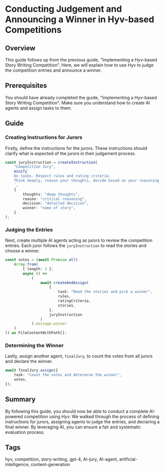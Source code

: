 # Conducting Judgement and Announcing a Winner in Hyv-based Competitions

## Overview

This guide follows up from the previous guide, "Implementing a Hyv-based Story Writing Competition".
Here, we will explain how to use Hyv to judge the competition entries and announce a winner.

## Prerequisites

You should have already completed the guide, "Implementing a Hyv-based Story Writing Competition".
Make sure you understand how to create AI agents and assign tasks to them.

## Guide

### Creating Instructions for Jurors

Firstly, define the instructions for the jurors. These instructions should clarify what is expected
of the jurors in their judgement process.

```typescript
const juryInstruction = createInstruction(
    "Competition Jury",
    minify`
    Do tasks. Respect rules and rating criteria.
    Think deeply, reason your thoughts, decide based on your reasoning.
    `,
    {
        thoughts: "deep thoughts",
        reason: "critical reasoning",
        decision: "detailed decision",
        winner: "name of story",
    }
);
```

### Judging the Entries

Next, create multiple AI agents acting as jurors to review the competition entries. Each juror
follows the `juryInstruction` to read the stories and choose a winner.

```typescript
const votes = (await Promise.all(
    Array.from(
        { length: 3 },
        async () =>
            (
                await createAndAssign(
                    {
                        task: "Read the stories and pick a winner",
                        rules,
                        ratingCriteria,
                        stories,
                    },
                    juryInstruction
                )
            ).message.winner
    )
)) as FileContentWithPath[];
```

### Determining the Winner

Lastly, assign another agent, `finalJury`, to count the votes from all jurors and declare the
winner.

```typescript
await finalJury.assign({
    task: "Count the votes and determine the winner",
    votes,
});
```

## Summary

By following this guide, you should now be able to conduct a complete AI-powered competition using
Hyv. We walked through the process of defining instructions for jurors, assigning agents to judge
the entries, and declaring a final winner. By leveraging AI, you can ensure a fair and systematic
evaluation process.

## Tags

hyv, competition, story-writing, gpt-4, AI-jury, AI-agent, artificial-intelligence,
content-generation
